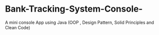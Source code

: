 # Bank-Tracking-System-Console-
A mini console App using Java (OOP , Design Pattern, Solid Principles and Clean Code)

